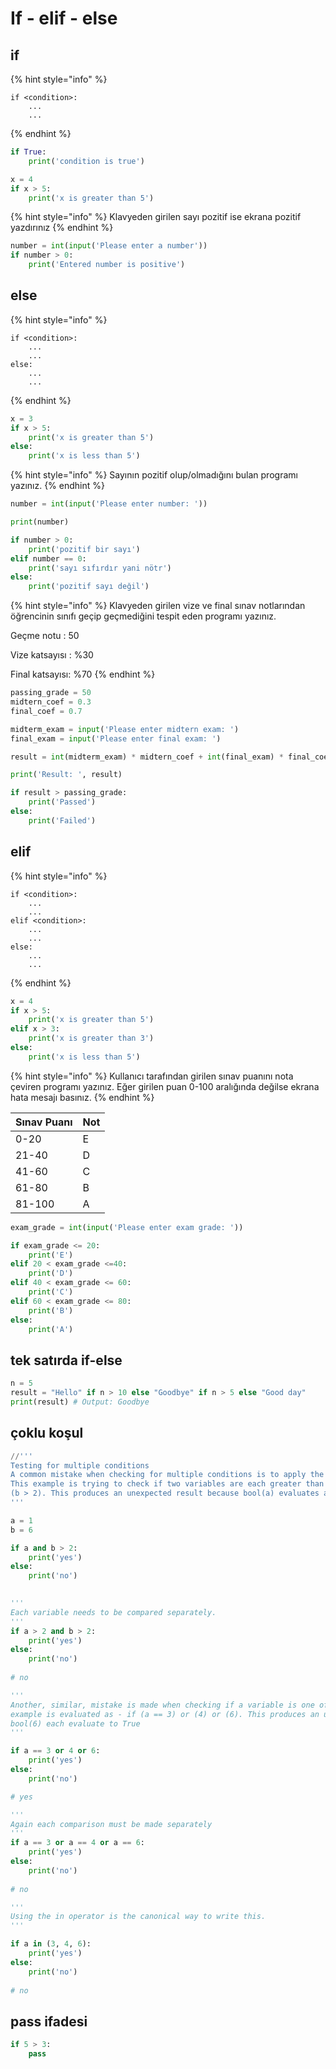 # If - elif - else

## if

{% hint style="info" %}
```
if <condition>:
    ...
    ...
```
{% endhint %}

```python
if True:
    print('condition is true')
```

```python
x = 4
if x > 5:
    print('x is greater than 5')
```

{% hint style="info" %}
Klavyeden girilen sayı pozitif ise ekrana pozitif yazdırınız
{% endhint %}

```python
number = int(input('Please enter a number'))
if number > 0:
    print('Entered number is positive')
```

## else

{% hint style="info" %}
```
if <condition>:
    ...
    ...
else:
    ...
    ...
```
{% endhint %}

```python
x = 3
if x > 5:
    print('x is greater than 5')
else:
    print('x is less than 5')
```

{% hint style="info" %}
Sayının pozitif olup/olmadığını bulan programı yazınız.
{% endhint %}

```python
number = int(input('Please enter number: '))

print(number)

if number > 0:
    print('pozitif bir sayı')
elif number == 0:
    print('sayı sıfırdır yani nötr')
else:
    print('pozitif sayı değil')
```

{% hint style="info" %}
Klavyeden girilen vize ve final sınav notlarından öğrencinin sınıfı geçip geçmediğini tespit eden programı yazınız.&#x20;

Geçme notu : 50&#x20;

Vize katsayısı : %30&#x20;

Final katsayısı: %70
{% endhint %}

```python
passing_grade = 50
midtern_coef = 0.3
final_coef = 0.7

midterm_exam = input('Please enter midtern exam: ')
final_exam = input('Please enter final exam: ')

result = int(midterm_exam) * midtern_coef + int(final_exam) * final_coef

print('Result: ', result)

if result > passing_grade:
    print('Passed')
else:
    print('Failed')
```

## elif

{% hint style="info" %}
```
if <condition>:
    ...
    ...
elif <condition>:
    ...
    ...
else:
    ...
    ...
```
{% endhint %}

```python
x = 4
if x > 5:
    print('x is greater than 5')
elif x > 3:
    print('x is greater than 3')
else:
    print('x is less than 5')
```

{% hint style="info" %}
Kullanıcı tarafından girilen sınav puanını nota çeviren programı yazınız. Eğer girilen puan 0-100 aralığında değilse ekrana hata mesajı basınız.
{% endhint %}

| Sınav Puanı | Not |
| ----------- | --- |
| 0-20        | E   |
| 21-40       | D   |
| 41-60       | C   |
| 61-80       | B   |
| 81-100      | A   |

```python
exam_grade = int(input('Please enter exam grade: '))

if exam_grade <= 20:
    print('E')
elif 20 < exam_grade <=40:
    print('D')
elif 40 < exam_grade <= 60:
    print('C')
elif 60 < exam_grade <= 80:
    print('B')
else:
    print('A')
```

## tek satırda if-else

```python
n = 5
result = "Hello" if n > 10 else "Goodbye" if n > 5 else "Good day"
print(result) # Output: Goodbye
```

## çoklu koşul

```python
//'''
Testing for multiple conditions
A common mistake when checking for multiple conditions is to apply the logic incorrectly.
This example is trying to check if two variables are each greater than 2. The statement is evaluated as - if (a) and
(b > 2). This produces an unexpected result because bool(a) evaluates as True when a is not zero.
'''

a = 1
b = 6

if a and b > 2:
    print('yes')
else:
    print('no')
 

'''
Each variable needs to be compared separately.
'''
if a > 2 and b > 2:
    print('yes')
else:
    print('no')
 
# no

'''
Another, similar, mistake is made when checking if a variable is one of multiple values. The statement in this
example is evaluated as - if (a == 3) or (4) or (6). This produces an unexpected result because bool(4) and
bool(6) each evaluate to True
'''

if a == 3 or 4 or 6:
    print('yes')
else:
    print('no')

# yes

'''
Again each comparison must be made separately
'''
if a == 3 or a == 4 or a == 6:
    print('yes')
else:
    print('no')
 
# no

'''
Using the in operator is the canonical way to write this.
'''

if a in (3, 4, 6):
    print('yes')
else:
    print('no')
    
# no
```

## pass ifadesi

```python
if 5 > 3:
    pass
```
